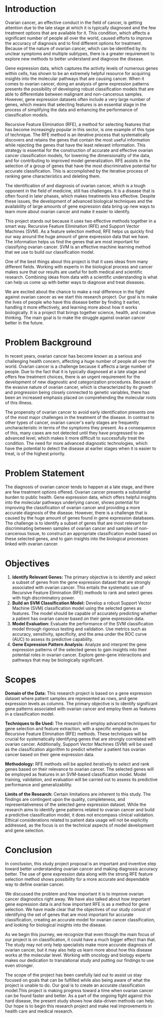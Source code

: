 # Introduction
  Ovarian cancer, an effective conduct in the field of cancer, is getting attention due to the late stage at which it is typically diagnosed and the few treatment options that are available for it. This condition, which affects a significant number of people all over the world, caused efforts to improve the accuracy of diagnosis and to find different options for treatment. Because of the nature of ovarian cancer, which can be identified by its unclear symptoms and multiple subtypes, there is a greater requirement to explore new methods to better understand and diagnose the disease.

  Gene expression data, which captures the activity levels of numerous genes within cells, has shown to be an extremely helpful resource for acquiring insights into the molecular pathways that are causing cancer. When it comes to ovarian cancer, doing an analysis of gene expression patterns presents the possibility of developing robust classification models that are able to differentiate between malignant and non-cancerous samples. However, gene expression datasets often include a very large number of genes, which means that selecting features is an essential stage in the process of simplifying the data and enhancing the performance of classification models.

  Recursive Feature Elimination (RFE), a method for selecting features that has become increasingly popular in this sector, is one example of this type of technique. The RFE method is an iterative process that systematically discovers and retains the genes that contain the most useful information while rejecting the genes that have the least relevant information. This strategy is essential for the construction of accurate and effective ovarian cancer classification models, for lowering the dimensionality of the data, and for contributing to improved model generalization. RFE assists in the selection of a group of genes that have the most discriminative potential for accurate classification. This is accomplished by the iterative process of ranking gene characteristics and deleting them. 

  The identification of and diagnosis of ovarian cancer, which is a tough opponent in the field of medicine, still has challenges. It is a disease that is often found in later phases, which makes treatments less effective. Despite these issues, the development of advanced biological techniques and the availability of large amounts of gene expression data bring up new ways to learn more about ovarian cancer and make it easier to identify.

  This project stands out because it uses two effective methods together in a smart way. Recursive Feature Elimination (RFE) and Support Vector Machines (SVM). As a feature selection method, RFE helps us quickly find our way around the huge amount of gene expression data that we have. The information helps us find the genes that are most important for classifying ovarian cancer. SVM is an effective machine learning method that we use to build our classification model. 

  One of the best things about this project is that it uses ideas from many different fields. Working with experts in the biological process and cancer makes sure that our results are useful for both medical and scientific research. Combining ideas from data with a scientific understanding is what can help us come up with better ways to diagnose and treat diseases. 

  We are excited about the chance to make a real difference in the fight against ovarian cancer as we start this research project. Our goal is to make the lives of people who have this disease better by finding it earlier, handling it more effectively, and learning more about how it works biologically. It is a project that brings together science, health, and creative thinking. The main goal is to make the struggle against ovarian cancer better in the future.

# Problem Background
  In recent years, ovarian cancer has become known as a serious and challenging health concern, affecting a huge number of people all over the world. Ovarian cancer is a challenge because it affects a large number of people. Due to the fact that it is typically diagnosed at a late stage and offers few treatment choices, there is an urgent requirement for the development of new diagnostic and categorization procedures. Because of the evasive nature of ovarian cancer, which is characterized by its growth and progression being closely connected to genetic variables, there has been an increased emphasis placed on comprehending the molecular roots of this illness.

  The propensity of ovarian cancer to avoid early identification presents one of the most major challenges in the treatment of the disease. In contrast to other types of cancer, ovarian cancer's early stages are frequently uncharacteristic in terms of the symptoms they present. As a consequence of this, many cases are not detected until they have progressed to an advanced level, which makes it more difficult to successfully treat the condition. The need for more advanced diagnostic technologies, which have the potential to detect the disease at earlier stages when it is easier to treat, is of the highest priority.

# Problem Statement
  The diagnosis of ovarian cancer tends to happen at a late stage, and there are few treatment options offered. Ovarian cancer presents a substantial burden to public health. Gene expression data, which offers helpful insights into the molecular pathways underlying cancer, shows potential for improving the classification of ovarian cancer and providing a more accurate diagnosis of the disease. However, there is a challenge that is caused by the huge amount of genes found in gene expression databases. The challenge is to identify a subset of genes that are most relevant for discriminating between samples of ovarian cancer and samples of non-cancerous tissue, to construct an appropriate classification model based on these selected genes, and to gain insights into the biological processes linked with ovarian cancer.

# Objectives
1. **Identify Relevant Genes:** The primary objective is to identify and select a subset of genes from the gene expression dataset that are strongly associated with ovarian cancer. This entails the systematic use of Recursive Feature Elimination (RFE) methods to rank and select genes with high discriminatory power.
2. **Build an SVM Classification Model:** Develop a robust Support Vector Machine (SVM) classification model using the selected genes as features. The model should be capable of accurately predicting whether a patient has ovarian cancer based on their gene expression data.
3. **Model Evaluation:** Evaluate the performance of the SVM classification model through rigorous testing and validation. Use metrics such as accuracy, sensitivity, specificity, and the area under the ROC curve (AUC) to assess its predictive capability.
4. **Gene Expression Pattern Analysis:** Analyze and interpret the gene expression patterns of the selected genes to gain insights into their potential roles in ovarian cancer. Explore gene-gene interactions and pathways that may be biologically significant.

# Scopes
**Domain of the Data:**
This research project is based on a gene expression dataset where patient samples are represented as rows, and gene expression levels as columns. The primary objective is to identify significant gene patterns associated with ovarian cancer and employ them as features in a classification model.

**Techniques to Be Used:**
The research will employ advanced techniques for gene selection and feature extraction, with a specific emphasis on Recursive Feature Elimination (RFE) methods. These techniques will be crucial for systematically identifying genes that are strongly correlated with ovarian cancer. Additionally, Support Vector Machines (SVM) will be used as the classification algorithm to predict whether a patient has ovarian cancer based on their gene expression data.

**Methodology:**
RFE methods will be applied iteratively to select and rank genes based on their relevance to ovarian cancer. The selected genes will be employed as features in an SVM-based classification model. Model training, validation, and evaluation will be carried out to assess its predictive performance and generalizability.

**Limits of the Research:**
Certain limitations are inherent to this study. The findings are contingent upon the quality, completeness, and representativeness of the selected gene expression dataset. While the research aims to identify gene patterns related to ovarian cancer and build a predictive classification model, it does not encompass clinical validation. Ethical considerations related to patient data usage will not be explicitly addressed, as the focus is on the technical aspects of model development and gene selection.

# Conclusion
  In conclusion, this study project proposal is an important and inventive step toward better understanding ovarian cancer and making diagnosis accuracy better. The use of gene expression data along with the strong RFE feature selection method shows possibility for a more accurate and dependable way to define ovarian cancer.

  We discussed the problem and how important it is to improve ovarian cancer diagnostics right away. We have also talked about how important gene expression data is and how important RFE is as a method for gene selection. We have made clear that the objectives of our study consist of identifying the set of genes that are most important for accurate classification, creating an accurate model for ovarian cancer classification, and looking for biological insights into the disease.

  As we begin this journey, we recognize that even though the main focus of our project is on classification, it could have a much bigger effect than that. The study may not only help specialists make more accurate diagnosis of ovarian cancer, but it may also help us learn more about how this disease works at the molecular level. Working with oncology and biology experts makes our dedication to translational study and putting our findings to use even stronger.

  The scope of the project has been carefully laid out to assist us stay focused on goals that can be fulfilled while also being aware of what the project is unable to do. Our goal is to create an accurate classification model.This project is making progress toward a time when ovarian cancer can be found faster and better. As a part of the ongoing fight against this hard disease, the present study shows how data-driven methods can help. Our hope is to begin this research project and make real improvements in health care and medical research.
